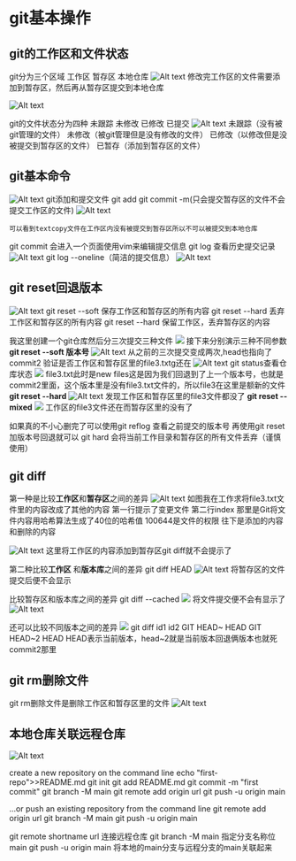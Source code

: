 # git基本操作
## git的工作区和文件状态
git分为三个区域
工作区 暂存区 本地仓库
![Alt text](image.png)
修改完工作区的文件需要添加到暂存区，然后再从暂存区提交到本地仓库
<!-- 形象的比喻 -->
![Alt text](image-1.png)

git的文件状态分为四种
未跟踪 未修改 已修改 已提交
![Alt text](image-2.png) 
未跟踪（没有被git管理的文件）
未修改（被git管理但是没有修改的文件）
已修改（以修改但是没被提交到暂存区的文件）
已暂存（添加到暂存区的文件）
## git基本命令
![Alt text](image-3.png)
git添加和提交文件
git add
git commit -m(只会提交暂存区的文件不会提交工作区的文件)
![Alt text](image-4.png)
```
可以看到textcopy文件在工作区内没有被提交到暂存区所以不可以被提交到本地仓库
```
git commit 会进入一个页面使用vim来编辑提交信息
git log 查看历史提交记录
![Alt text](image-5.png)
git log --oneline（简洁的提交信息）
![Alt text](image-6.png)

## git reset回退版本
![Alt text](image-7.png)
git reset --soft 保存工作区和暂存区的所有内容
git reset --hard  丢弃工作区和暂存区的所有内容
git reset --hard  保留工作区，丢弃暂存区的内容

我这里创建一个git仓库然后分三次提交三种文件
![
](image-8.png)
接下来分别演示三种不同参数
**git reset --soft 版本号**
![Alt text](image-9.png)
从之前的三次提交变成两次,head也指向了commit2
验证是否工作区和暂存区里的file3.txtg还在
![Alt text](image-10.png)
git status查看仓库状态
![
](image-11.png)
file3.txt此时是new files这是因为我们回退到了上一个版本号，也就是commit2里面，这个版本里是没有file3.txt文件的，所以file3在这里是额新的文件
**git reset --hard**
![Alt text](image-12.png)
发现工作区和暂存区里的file3文件都没了
**git reset --mixed**
![
](image-13.png)
工作区的file3文件还在而暂存区里的没有了

如果真的不小心删完了可以使用git reflog
查看之前提交的版本号
再使用git reset 加版本号回退就可以
git hard 会将当前工作目录和暂存区的所有文件丢弃（谨慎使用）

## git diff
第一种是比较**工作区**和**暂存区**之间的差异
![Alt text](image-14.png)
如图我在工作求将file3.txt文件里的内容改成了其他的内容
第一行提示了变更文件
第二行index 那里是Git将文件内容用哈希算法生成了40位的哈希值
100644是文件的权限
往下是添加的内容和删除的内容

![Alt text](image-15.png)
这里将工作区的内容添加到暂存区git diff就不会提示了

第二种比较**工作区** 和**版本库**之间的差异
git diff HEAD
![Alt text](image-16.png)
将暂存区的文件提交后便不会显示

比较暂存区和版本库之间的差异
git diff --cached
![
](image-17.png)
将文件提交便不会有显示了
![Alt text](image-18.png)

还可以比较不同版本之间的差异
![                   ](image-19.png)
git diff id1 id2 
GIT HEAD~ HEAD
GIT HEAD~2 HEAD
HEAD表示当前版本，head~2就是当前版本回退俩版本也就死commit2那里

## git rm删除文件
git rm删除文件是删除工作区和暂存区里的文件
![Alt text](image-20.png)

## 本地仓库关联远程仓库
![Alt text](image-22.png)

 create a new repository on the command line
echo "first-repo">>README.md
git init
git add README.md
git commit -m "first commit"
git branch -M main
git remote add origin url
git push -u origin main

...or push an existing repository from the command line
git remote add origin url
git branch -M main
git push -u origin main

git remote shortname url
连接远程仓库
git branch -M main
指定分支名称位main
git push -u origin main 
将本地的main分支与远程分支的main关联起来